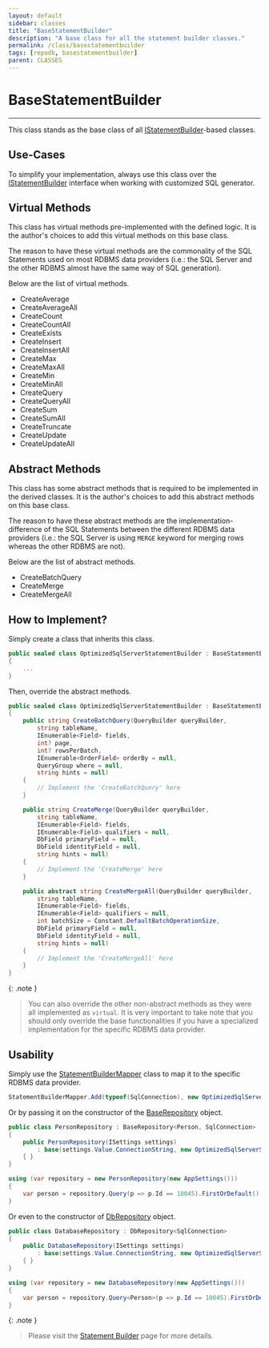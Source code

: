```yaml
---
layout: default
sidebar: classes
title: "BaseStatementBuilder"
description: "A base class for all the statement builder classes."
permalink: /class/basestatementbuilder
tags: [repodb, basestatementbuilder]
parent: CLASSES
---
```


# BaseStatementBuilder

---

This class stands as the base class of all [IStatementBuilder](/interface/istatementbuilder)-based classes.

## Use-Cases

To simplify your implementation, always use this class over the [IStatementBuilder](/interface/istatementbuilder) interface when working with customized SQL generator.

## Virtual Methods

This class has virtual methods pre-implemented with the defined logic. It is the author's choices to add this virtual methods on this base class.

The reason to have these virtual methods are the commonality of the SQL Statements used on most RDBMS data providers (i.e.: the SQL Server and the other RDBMS almost have the same way of SQL generation).

Below are the list of virtual methods.

- CreateAverage
- CreateAverageAll
- CreateCount
- CreateCountAll
- CreateExists
- CreateInsert
- CreateInsertAll
- CreateMax
- CreateMaxAll
- CreateMin
- CreateMinAll
- CreateQuery
- CreateQueryAll
- CreateSum
- CreateSumAll
- CreateTruncate
- CreateUpdate
- CreateUpdateAll

## Abstract Methods

This class has some abstract methods that is required to be implemented in the derived classes. It is the author's choices to add this abstract methods on this base class.

The reason to have these abstract methods are the implementation-difference of the SQL Statements between the different RDBMS data providers (i.e.: the SQL Server is using `MERGE` keyword for merging rows whereas the other RDBMS are not).

Below are the list of abstract methods.

- CreateBatchQuery
- CreateMerge
- CreateMergeAll

## How to Implement?

Simply create a class that inherits this class.

```csharp
public sealed class OptimizedSqlServerStatementBuilder : BaseStatementBuilder
{
    ...
}
```

Then, override the abstract methods.

```csharp
public sealed class OptimizedSqlServerStatementBuilder : BaseStatementBuilder
{
    public string CreateBatchQuery(QueryBuilder queryBuilder,
        string tableName,
        IEnumerable<Field> fields,
        int? page,
        int? rowsPerBatch,
        IEnumerable<OrderField> orderBy = null,
        QueryGroup where = null,
        string hints = null)
    {
        // Implement the 'CreateBatchQuery' here
    }

    public string CreateMerge(QueryBuilder queryBuilder,
        string tableName,
        IEnumerable<Field> fields,
        IEnumerable<Field> qualifiers = null,
        DbField primaryField = null,
        DbField identityField = null,
        string hints = null)
    {
        // Implement the 'CreateMerge' here
    }

    public abstract string CreateMergeAll(QueryBuilder queryBuilder,
        string tableName,
        IEnumerable<Field> fields,
        IEnumerable<Field> qualifiers = null,
        int batchSize = Constant.DefaultBatchOperationSize,
        DbField primaryField = null,
        DbField identityField = null,
        string hints = null)
    {
        // Implement the 'CreateMergeAll' here
    }
}
```

{: .note }
> You can also override the other non-abstract methods as they were all implemented as `virtual`. It is very important to take note that you should only override the base functionalities if you have a specialized implementation for the specific RDBMS data provider.

## Usability

Simply use the [StatementBuilderMapper](/mapper/statementbuildermapper) class to map it to the specific RDBMS data provider.

```csharp
StatementBuilderMapper.Add(typeof(SqlConnection), new OptimizedSqlServerStatementBuilder(), true);
```

Or by passing it on the constructor of the [BaseRepository](/class/baserepository) object.

```csharp
public class PersonRepository : BaseRepository<Person, SqlConnection>
{
    public PersonRepository(ISettings settings)
        : base(settings.Value.ConnectionString, new OptimizedSqlServerStatementBuilder())
    { }
}

using (var repository = new PersonRepository(new AppSettings()))
{
    var person = repository.Query(p => p.Id == 10045).FirstOrDefault();
}
```

Or even to the constructor of [DbRepository](/class/dbrepository) object.

```csharp
public class DatabaseRepository : DbRepository<SqlConnection>
{
    public DatabaseRepository(ISettings settings)
        : base(settings.Value.ConnectionString, new OptimizedSqlServerStatementBuilder())
    { }
}

using (var repository = new DatabaseRepository(new AppSettings()))
{
    var person = repository.Query<Person>(p => p.Id == 10045).FirstOrDefault();
}
```

{: .note }
> Please visit the [Statement Builder](/extensibility/statementbuilder) page for more details.